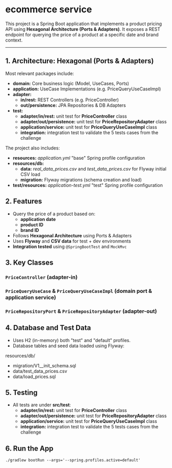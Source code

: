 # ecommerce service

This project is a Spring Boot application that implements a product pricing API using **Hexagonal Architecture (Ports & Adapters)**. It exposes a REST endpoint for querying the price of a product at a specific date and brand context.

---

## 1. Architecture: Hexagonal (Ports & Adapters)

Most relevant packages include:
- **domain:** Core business logic (Model, UseCases, Ports)
- **application:** UseCase Implementations (e.g. PriceQueryUseCaseImpl)
- **adapter:**
  - **in/rest:** REST Controllers (e.g. PriceController)
  - **out/persistence:** JPA Repositories & DB Adapters
- **test:**
  - **adapter/in/rest:** unit test for **PriceController** class
  - **adapter/out/persistence:** unit test for **PriceRepositoryAdapter** class
  - **application/service:** unit test for **PriceQueryUseCaseImpl** class
  - **integration:** integration test to validate the 5 tests cases from the challenge

The project also includes:
- **resources:** _application.yml_ "base" Spring profile configuration
- **resources/db:**
  - **data:** _real_data_prices.csv_ and _test_data_prices.csv_ for Flyway initial CSV load
  - **migration:** Flyway migrations (schema creation and load)
- **test/resources:** _application-test.yml_ "test" Spring profile configuration

## 2. Features

- Query the price of a product based on:
  - **application date**
  - **product ID**
  - **brand ID**
- Follows **Hexagonal Architecture** using Ports & Adapters
- Uses **Flyway** and **CSV data** for test + dev environments
- **Integration tested** using `@SpringBootTest` and `MockMvc`

## 3. Key Classes

### `PriceController` (adapter-in)
### `PriceQueryUseCase` & `PriceQueryUseCaseImpl` (domain port & application service)
### `PriceRepositoryPort` & `PriceRepositoryAdapter` (adapter-out)

## 4. Database and Test Data

- Uses H2 (in-memory) both "test" and "default" profiles.
- Database tables and seed data loaded using Flyway:

resources/db/
- migration/V1__init_schema.sql
- data/test_data_prices.csv
- data/load_prices.sql

## 5. Testing

- All tests are under **src/test**:
  - **adapter/in/rest:** unit test for **PriceController** class
  - **adapter/out/persistence:** unit test for **PriceRepositoryAdapter** class
  - **application/service:** unit test for **PriceQueryUseCaseImpl** class
  - **integration:** integration test to validate the 5 tests cases from the challenge

## 6. Run the App

`./gradlew bootRun --args='--spring.profiles.active=default'`
